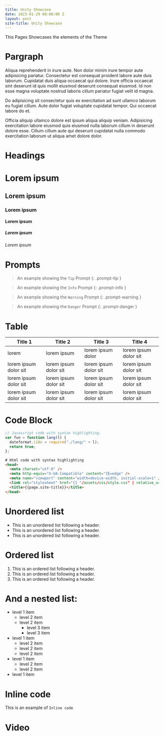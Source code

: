 ```yaml
---
title: Unity Showcase
date: 2023-01-29 00:00:00 Z
layout: post
site-title: Unity Showcase
---
```


This Pages Showcases the elements of the Theme

# Pargraph
Aliqua reprehenderit in irure aute. Non dolor minim irure tempor aute adipisicing pariatur. Consectetur est consequat proident labore aute duis laborum. Cupidatat duis aliqua occaecat qui dolore. Irure officia occaecat sint deserunt id quis mollit eiusmod deserunt consequat eiusmod. Id non esse magna voluptate nostrud laboris cillum pariatur fugiat velit id magna.

Do adipisicing sit consectetur quis ex exercitation ad sunt ullamco laborum eu fugiat cillum. Aute dolor fugiat voluptate cupidatat tempor. Qui occaecat labore do et.

Officia aliquip ullamco dolore est ipsum aliqua aliquip veniam. Adipisicing exercitation labore eiusmod quis eiusmod nulla laborum cillum in deserunt dolore esse. Cillum cillum aute qui deserunt cupidatat nulla commodo exercitation laborum ut aliqua amet dolore dolor.

# Headings

# Lorem ipsum 
## Lorem ipsum 
### Lorem ipsum 
#### Lorem ipsum 
##### Lorem ipsum 
###### Lorem ipsum 

# Prompts

> An example showing the `Tip` Prompt 
{: .prompt-tip }

> An example showing the `Info` Prompt 
{: .prompt-info }

> An example showing the `Warning` Prompt 
{: .prompt-warning }

> An example showing the `Danger` Prompt 
{: .prompt-danger }

# Table

| Title 1               | Title 2               | Title 3               | Title 4               |
| --------------------- | --------------------- | --------------------- | --------------------- |
| lorem                 | lorem ipsum           | lorem ipsum dolor     | lorem ipsum dolor sit |
| lorem ipsum dolor sit | lorem ipsum dolor sit | lorem ipsum dolor sit | lorem ipsum dolor sit |
| lorem ipsum dolor sit | lorem ipsum dolor sit | lorem ipsum dolor sit | lorem ipsum dolor sit |
| lorem ipsum dolor sit | lorem ipsum dolor sit | lorem ipsum dolor sit | lorem ipsum dolor sit |


# Code Block

```js
// Javascript code with syntax highlighting.
var fun = function lang(l) {
  dateformat.i18n = require("./lang/" + l);
  return true;
};
```

```html
# Html code with syntax highlighting
<head>
  <meta charset="utf-8" />
  <meta http-equiv="X-UA-Compatible" content="IE=edge" />
  <meta name="viewport" content="width=device-width, initial-scale=1" />
  <link rel="stylesheet" href="{{ "/assets/css/style.css" | relative_url }}">
  <title>{{page.site-title}}</title>
</head>
```

# Unordered list

- This is an unordered list following a header.
- This is an unordered list following a header.
- This is an unordered list following a header.

# Ordered list

1.  This is an ordered list following a header.
2.  This is an ordered list following a header.
3.  This is an ordered list following a header.

# And a nested list:

- level 1 item
  - level 2 item
  - level 2 item
    - level 3 item
    - level 3 item
- level 1 item
  - level 2 item
  - level 2 item
  - level 2 item
- level 1 item
  - level 2 item
  - level 2 item
- level 1 item

# Inline code
This is an example of `Inline code`

#  Video
